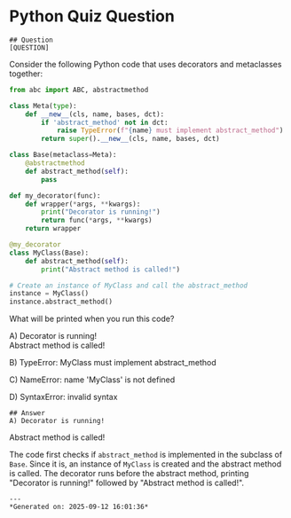 # Python Quiz Question
    
    ## Question
    [QUESTION]
Consider the following Python code that uses decorators and metaclasses together:

```python
from abc import ABC, abstractmethod

class Meta(type):
    def __new__(cls, name, bases, dct):
        if 'abstract_method' not in dct:
            raise TypeError(f"{name} must implement abstract_method")
        return super().__new__(cls, name, bases, dct)

class Base(metaclass=Meta):
    @abstractmethod
    def abstract_method(self):
        pass

def my_decorator(func):
    def wrapper(*args, **kwargs):
        print("Decorator is running!")
        return func(*args, **kwargs)
    return wrapper

@my_decorator
class MyClass(Base):
    def abstract_method(self):
        print("Abstract method is called!")

# Create an instance of MyClass and call the abstract_method
instance = MyClass()
instance.abstract_method()
```

What will be printed when you run this code?

A) Decorator is running!  
   Abstract method is called!

B) TypeError: MyClass must implement abstract_method

C) NameError: name 'MyClass' is not defined

D) SyntaxError: invalid syntax
    
    ## Answer
    A) Decorator is running!  
   Abstract method is called!

The code first checks if `abstract_method` is implemented in the subclass of `Base`. Since it is, an instance of `MyClass` is created and the abstract method is called. The decorator runs before the abstract method, printing "Decorator is running!" followed by "Abstract method is called!".
    
    ---
    *Generated on: 2025-09-12 16:01:36*
    